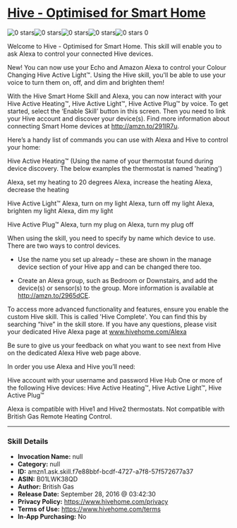 # [Hive - Optimised for Smart Home](http://alexa.amazon.com/#skills/amzn1.ask.skill.f7e88bbf-bcdf-4727-a7f8-57f572677a37)
![0 stars](../../images/ic_star_border_black_18dp_1x.png)![0 stars](../../images/ic_star_border_black_18dp_1x.png)![0 stars](../../images/ic_star_border_black_18dp_1x.png)![0 stars](../../images/ic_star_border_black_18dp_1x.png)![0 stars](../../images/ic_star_border_black_18dp_1x.png) 0

Welcome to Hive - Optimised for Smart Home.  This skill will enable you to ask Alexa to control your connected Hive devices.

New! You can now use your Echo and Amazon Alexa to control your Colour Changing Hive Active Light™. Using the Hive skill, you'll be able to use your voice to turn them on, off, and dim and brighten them!


With the Hive Smart Home Skill and Alexa, you can now interact with your Hive Active Heating™, Hive Active Light™, Hive Active Plug™ by voice. To get started, select the ‘Enable Skill’ button in this screen.  Then you need to link your Hive account and discover your device(s). Find more information about connecting Smart Home devices at http://amzn.to/291lR7u.

Here’s a handy list of commands you can use with Alexa and Hive to control your home:

Hive Active Heating™ 
(Using the name of your thermostat found during device discovery. The below examples the thermostat is named 'heating')

Alexa, set my heating to 20 degrees
Alexa, increase the heating 
Alexa, decrease the heating

Hive Active Light™
Alexa, turn on my light
Alexa, turn off my light
Alexa, brighten my light
Alexa, dim my light

Hive Active Plug™
Alexa, turn my plug on
Alexa, turn my plug off

When using the skill, you need to specify by name which device to use. There are two ways to control devices.

* Use the name you set up already – these are shown in the manage device section of your Hive app and can be changed there too.

* Create an Alexa group, such as Bedroom or Downstairs, and add the device(s) or sensor(s) to the group. More information is available at http://amzn.to/2965dCE.


To access more advanced functionality and features, ensure you enable the custom Hive skill. This is called 'Hive Complete'. You can find this by searching “hive” in the skill store. If you have any questions, please visit your dedicated Hive Alexa page at www.hivehome.com/Alexa 

Be sure to give us your feedback on what you want to see next from Hive on the dedicated Alexa Hive web page above. 


In order you use Alexa and Hive you’ll need: 

Hive account with your username and password
Hive Hub 
One or more of the following Hive devices: Hive Active Heating™, Hive Active Light™, Hive Active Plug™


Alexa is compatible with Hive1 and Hive2 thermostats.  Not compatible with British Gas Remote Heating Control.

***

### Skill Details

* **Invocation Name:** null
* **Category:** null
* **ID:** amzn1.ask.skill.f7e88bbf-bcdf-4727-a7f8-57f572677a37
* **ASIN:** B01LWK38QD
* **Author:** British Gas
* **Release Date:** September 28, 2016 @ 03:42:30
* **Privacy Policy:** https://www.hivehome.com/privacy
* **Terms of Use:** https://www.hivehome.com/terms
* **In-App Purchasing:** No
